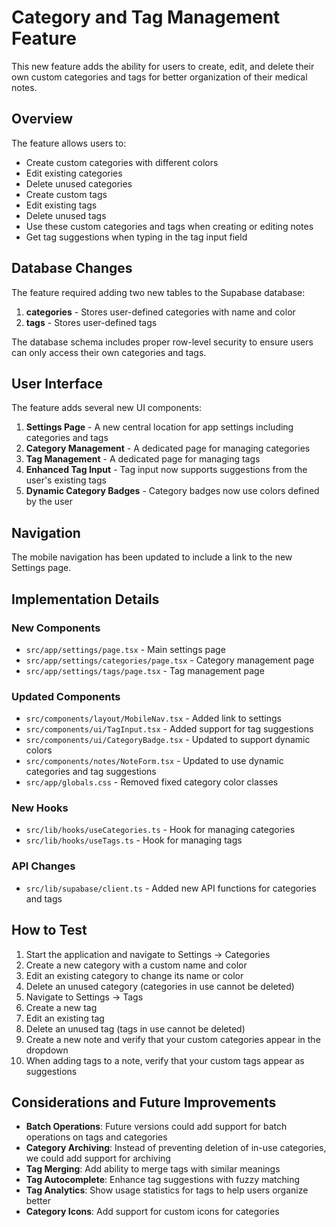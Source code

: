 # Category and Tag Management Feature

This new feature adds the ability for users to create, edit, and delete their own custom categories and tags for better organization of their medical notes.

## Overview

The feature allows users to:

- Create custom categories with different colors
- Edit existing categories
- Delete unused categories
- Create custom tags
- Edit existing tags
- Delete unused tags
- Use these custom categories and tags when creating or editing notes
- Get tag suggestions when typing in the tag input field

## Database Changes

The feature required adding two new tables to the Supabase database:

1. **categories** - Stores user-defined categories with name and color
2. **tags** - Stores user-defined tags

The database schema includes proper row-level security to ensure users can only access their own categories and tags.

## User Interface

The feature adds several new UI components:

1. **Settings Page** - A new central location for app settings including categories and tags
2. **Category Management** - A dedicated page for managing categories
3. **Tag Management** - A dedicated page for managing tags
4. **Enhanced Tag Input** - Tag input now supports suggestions from the user's existing tags
5. **Dynamic Category Badges** - Category badges now use colors defined by the user

## Navigation

The mobile navigation has been updated to include a link to the new Settings page.

## Implementation Details

### New Components

- `src/app/settings/page.tsx` - Main settings page
- `src/app/settings/categories/page.tsx` - Category management page
- `src/app/settings/tags/page.tsx` - Tag management page

### Updated Components

- `src/components/layout/MobileNav.tsx` - Added link to settings
- `src/components/ui/TagInput.tsx` - Added support for tag suggestions
- `src/components/ui/CategoryBadge.tsx` - Updated to support dynamic colors
- `src/components/notes/NoteForm.tsx` - Updated to use dynamic categories and tag suggestions
- `src/app/globals.css` - Removed fixed category color classes

### New Hooks

- `src/lib/hooks/useCategories.ts` - Hook for managing categories
- `src/lib/hooks/useTags.ts` - Hook for managing tags

### API Changes

- `src/lib/supabase/client.ts` - Added new API functions for categories and tags

## How to Test

1. Start the application and navigate to Settings → Categories
2. Create a new category with a custom name and color
3. Edit an existing category to change its name or color
4. Delete an unused category (categories in use cannot be deleted)
5. Navigate to Settings → Tags
6. Create a new tag
7. Edit an existing tag
8. Delete an unused tag (tags in use cannot be deleted)
9. Create a new note and verify that your custom categories appear in the dropdown
10. When adding tags to a note, verify that your custom tags appear as suggestions

## Considerations and Future Improvements

- **Batch Operations**: Future versions could add support for batch operations on tags and categories
- **Category Archiving**: Instead of preventing deletion of in-use categories, we could add support for archiving
- **Tag Merging**: Add ability to merge tags with similar meanings
- **Tag Autocomplete**: Enhance tag suggestions with fuzzy matching
- **Tag Analytics**: Show usage statistics for tags to help users organize better
- **Category Icons**: Add support for custom icons for categories